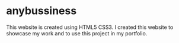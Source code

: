 # anybussiness
This website is created using HTML5 CSS3. I created this website to showcase my work and to use this project in my portfolio. 
